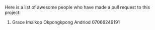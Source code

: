 Here is a list of awesome people who have made a pull request to this project:

1. Grace Imaikop Okpongkpong Andriod 07066249191

